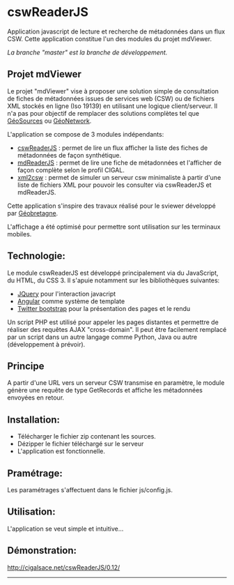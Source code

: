 # cswReaderJS

Application javascript de lecture et recherche de métadonnées dans un flux CSW.
Cette application constitue l'un des modules du projet mdViewer.

*La branche "master" est la branche de développement.*

## Projet mdViewer

Le projet "mdViewer" vise à proposer une solution simple de consultation de fiches de métadonnées issues de services web (CSW) ou de fichiers XML stockés en ligne (Iso 19139) en utilisant une logique client/serveur.
Il n'a pas pour objectif de remplacer des solutions complètes tel que [GéoSources][1] ou [GéoNetwork][2].

L'application se compose de 3 modules indépendants:

* [cswReaderJS][3] : permet de lire un flux afficher la liste des fiches de métadonnées de façon synthétique.
* [mdReaderJS][4] : permet de lire une fiche de métadonnées et l'afficher de façon complète selon le profil CIGAL.
* [xml2csw][5] : permet de simuler un serveur csw minimaliste à partir d'une liste de fichiers XML pour pouvoir les consulter via cswReaderJS et mdReaderJS.

Cette application s'inspire des travaux réalisé pour le sviewer développé par [Géobretagne][6].

L'affichage a été optimisé pour permettre sont utilisation sur les terminaux mobiles.

## Technologie:

Le module cswReaderJS est développé principalement via du JavaScript, du HTML, du CSS 3. Il s'apuie notamment sur les bibliothèques suivantes:

* [JQuery][7] pour l'interaction javacript
* [Angular][8] comme système de template
* [Twitter bootstrap][9] pour la présentation des pages et le rendu

Un script PHP est utilisé pour appeler les pages distantes et permettre de réaliser des requêtes AJAX "cross-domain".
Il peut être facilement remplacé par un script dans un autre langage comme Python, Java ou autre (développement à prévoir).

## Principe

A partir d'une URL vers un serveur CSW transmise en paramètre, le module génère une requête de type GetRecords et affiche les métadonnées envoyées en retour.

## Installation:

* Télécharger le fichier zip contenant les sources.
* Dézipper le fichier téléchargé sur le serveur
* L'application est fonctionnelle.

## Pramétrage:

Les paramétrages s'affectuent dans le fichier js/config.js.

## Utilisation:

L'application se veut simple et intuitive...

## Démonstration:

http://cigalsace.net/cswReaderJS/0.12/

---
[1]: http://www.geosource.fr/ "GéoSources"
[2]: http://geonetwork-opensource.org/ "GéoNetwork"
[3]: https://github.com/cigalsace/cswReaderJS
[4]: https://github.com/cigalsace/mdReaderJS
[5]: https://github.com/cigalsace/xml2csw
[6]: http://geobretagne.fr/
[7]: http://jquery.com/
[8]: https://angularjs.org/
[9]: http://getbootstrap.com/
  

